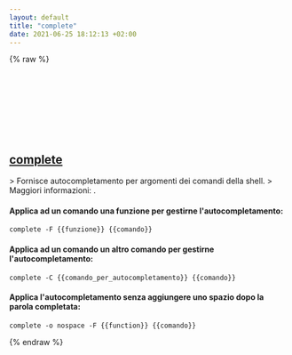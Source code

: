 ```yaml
---
layout: default
title: "complete"
date: 2021-06-25 18:12:13 +02:00
---
```

{% raw %}
<h2 id="complete">
  <a href="/it/common/complete.html">complete</a> <a href="#complete"><svg class="icon">
    <use href="/assets/images/unicode_sprite.svg#link" />
  </svg></a>
</h2>
> Fornisce autocompletamento per argomenti dei comandi della shell.
> Maggiori informazioni: <https://www.gnu.org/software/bash/manual/html_node/Programmable-Completion-Builtins.html>.

#### Applica ad un comando una funzione per gestirne l'autocompletamento:
```shell
complete -F {{funzione}} {{comando}}
```
#### Applica ad un comando un altro comando per gestirne l'autocompletamento:
```shell
complete -C {{comando_per_autocompletamento}} {{comando}}
```
#### Applica l'autocompletamento senza aggiungere uno spazio dopo la parola completata:
```shell
complete -o nospace -F {{function}} {{comando}}
```
{% endraw %}